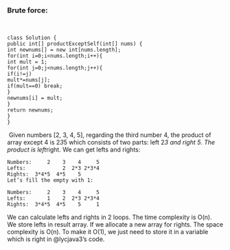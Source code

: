 ### Brute force:
​
```
class Solution {
public int[] productExceptSelf(int[] nums) {
int newnums[] = new int[nums.length];
for(int i=0;i<nums.length;i++){
int mult = 1;
for(int j=0;j<nums.length;j++){
if(i!=j)
mult*=nums[j];
if(mult==0) break;
}
newnums[i] = mult;
}
return newnums;
}
}
```
​
Given numbers [2, 3, 4, 5], regarding the third number 4, the product of array except 4 is 2*3*5 which consists of two parts: left 2*3 and right 5. The product is left*right. We can get lefts and rights:
​
```
Numbers:     2    3    4     5
Lefts:            2  2*3 2*3*4
Rights:  3*4*5  4*5    5
Let’s fill the empty with 1:
​
Numbers:     2    3    4     5
Lefts:       1    2  2*3 2*3*4
Rights:  3*4*5  4*5    5     1
```
We can calculate lefts and rights in 2 loops. The time complexity is O(n).
​
We store lefts in result array. If we allocate a new array for rights. The space complexity is O(n). To make it O(1), we just need to store it in a variable which is right in @lycjava3’s code.